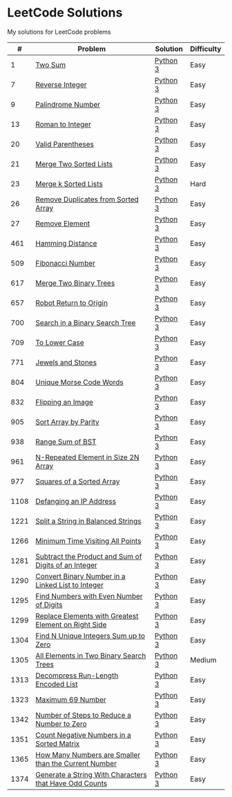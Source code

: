 # LeetCode Solutions
My solutions for LeetCode problems

|#|Problem|Solution|Difficulty|
|-|-------|--------|----------|
|1|[Two Sum](https://leetcode.com/problems/two-sum/)|[Python 3](./python/problem-1.py)|Easy|
|7|[Reverse Integer](https://leetcode.com/problems/reverse-integer/)|[Python 3](./python/problem-7.py)|Easy|
|9|[Palindrome Number](https://leetcode.com/problems/palindrome-number/)|[Python 3](./python/problem-9.py)|Easy|
|13|[Roman to Integer](https://leetcode.com/problems/roman-to-integer/)|[Python 3](./python/problem-13.py)|Easy|
|20|[Valid Parentheses](https://leetcode.com/problems/valid-parentheses/)|[Python 3](./python/problem-20.py)|Easy|
|21|[Merge Two Sorted Lists](https://leetcode.com/problems/merge-two-sorted-lists/)|[Python 3](./python/problem-21.py)|Easy|
|23|[Merge k Sorted Lists](https://leetcode.com/problems/merge-k-sorted-lists/)|[Python 3](./python/problem-23.py)|Hard|
|26|[Remove Duplicates from Sorted Array](https://leetcode.com/problems/remove-duplicates-from-sorted-array/)|[Python 3](./python/problem-26.py)|Easy|
|27|[Remove Element](https://leetcode.com/problems/remove-element/)|[Python 3](./python/problem-27.py)|Easy|
|461|[Hamming Distance](https://leetcode.com/problems/hamming-distance/)|[Python 3](./python/problem-461.py)|Easy|
|509|[Fibonacci Number](https://leetcode.com/problems/fibonacci-number/)|[Python 3](./python/problem-509.py)|Easy|
|617|[Merge Two Binary Trees](https://leetcode.com/problems/merge-two-binary-trees/)|[Python 3](./python/problem-617.py)|Easy|
|657|[Robot Return to Origin](https://leetcode.com/problems/robot-return-to-origin/)|[Python 3](./python/problem-657.py)|Easy|
|700|[Search in a Binary Search Tree](https://leetcode.com/problems/search-in-a-binary-search-tree/)|[Python 3](./python/problem-700.py)|Easy|
|709|[To Lower Case](https://leetcode.com/problems/to-lower-case/)|[Python 3](./python/problem-709.py)|Easy|
|771|[Jewels and Stones](https://leetcode.com/problems/jewels-and-stones/)|[Python 3](./python/problem-771.py)|Easy|
|804|[Unique Morse Code Words](https://leetcode.com/problems/unique-morse-code-words/)|[Python 3](./python/problem-804.py)|Easy|
|832|[Flipping an Image](https://leetcode.com/problems/flipping-an-image/)|[Python 3](./python/problem-832.py)|Easy|
|905|[Sort Array by Parity](https://leetcode.com/problems/sort-array-by-parity/)|[Python 3](./python/problem-905.py)|Easy|
|938|[Range Sum of BST](https://leetcode.com/problems/range-sum-of-bst/)|[Python 3](./python/problem-938.py)|Easy|
|961|[N-Repeated Element in Size 2N Array](https://leetcode.com/problems/n-repeated-element-in-size-2n-array/)|[Python 3](./python/problem-961.py)|Easy|
|977|[Squares of a Sorted Array](https://leetcode.com/problems/squares-of-a-sorted-array/)|[Python 3](./python/problem-977.py)|Easy|
|1108|[Defanging an IP Address](https://leetcode.com/problems/defanging-an-ip-address/)|[Python 3](./python/problem-1108.py)|Easy|
|1221|[Split a String in Balanced Strings](https://leetcode.com/problems/split-a-string-in-balanced-strings/)|[Python 3](./python/problem-1221.py)|Easy|
|1266|[Minimum Time Visiting All Points](https://leetcode.com/problems/minimum-time-visiting-all-points/)|[Python 3](./python/problem-1266.py)|Easy|
|1281|[Subtract the Product and Sum of Digits of an Integer](https://leetcode.com/problems/subtract-the-product-and-sum-of-digits-of-an-integer/)|[Python 3](./python/problem-1281.py)|Easy|
|1290|[Convert Binary Number in a Linked List to Integer](https://leetcode.com/problems/convert-binary-number-in-a-linked-list-to-integer/)|[Python 3](./python/problem-1290.py)|Easy|
|1295|[Find Numbers with Even Number of Digits](https://leetcode.com/problems/find-numbers-with-even-number-of-digits/)|[Python 3](./python/problem-1295.py)|Easy|
|1299|[Replace Elements with Greatest Element on Right Side](https://leetcode.com/problems/replace-elements-with-greatest-element-on-right-side/)|[Python 3](./python/problem-1299.py)|Easy|
|1304|[Find N Unique Integers Sum up to Zero](https://leetcode.com/problems/find-n-unique-integers-sum-up-to-zero/)|[Python 3](./python/problem-1304.py)|Easy|
|1305|[All Elements in Two Binary Search Trees](https://leetcode.com/problems/all-elements-in-two-binary-search-trees/)|[Python 3](./python/problem-1305.py)|Medium|
|1313|[Decompress Run-Length Encoded List](https://leetcode.com/problems/decompress-run-length-encoded-list/)|[Python 3](./python/problem-1313.py)|Easy|
|1323|[Maximum 69 Number](https://leetcode.com/problems/maximum-69-number/)|[Python 3](./python/problem-1323.py)|Easy|
|1342|[Number of Steps to Reduce a Number to Zero](https://leetcode.com/problems/number-of-steps-to-reduce-a-number-to-zero/)|[Python 3](./python/problem-1342.py)|Easy|
|1351|[Count Negative Numbers in a Sorted Matrix](https://leetcode.com/problems/count-negative-numbers-in-a-sorted-matrix/)|[Python 3](./python/problem-1351.py)|Easy|
|1365|[How Many Numbers are Smaller than the Current Number](https://leetcode.com/problems/how-many-numbers-are-smaller-than-the-current-number/)|[Python 3](./python/problem-1365.py)|Easy|
|1374|[Generate a String With Characters that Have Odd Counts](https://leetcode.com/problems/generate-a-string-with-characters-that-have-odd-counts/)|[Python 3](./python/problem-1374.py)|Easy|
